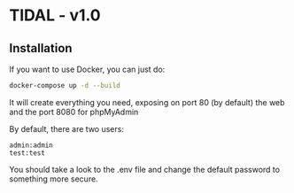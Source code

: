 # TIDAL - v1.0

## Installation

If you want to use Docker, you can just do:
```sh
docker-compose up -d --build
```
It will create everything you need, exposing on port 80 (by default) the web and the port 8080 for phpMyAdmin

By default, there are two users:
```
admin:admin
test:test
```

You should take a look to the .env file and change the default password to something more secure.
